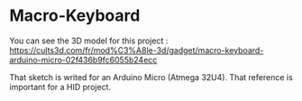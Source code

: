 # Macro-Keyboard
You can see the 3D model for this project : https://cults3d.com/fr/mod%C3%A8le-3d/gadget/macro-keyboard-arduino-micro-02f436b9fc6055b24ecc

That sketch is writed for an Arduino Micro (Atmega 32U4). That reference is important for a HID project.

